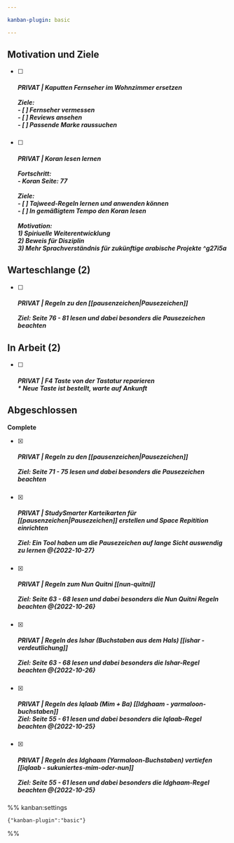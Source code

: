 ```yaml
---

kanban-plugin: basic

---
```


## Motivation und Ziele

- [ ] ##### PRIVAT | Kaputten Fernseher im Wohnzimmer ersetzen<br><br>Ziele:<br>- [ ] Fernseher vermessen<br>- [ ] Reviews ansehen<br>- [ ] Passende Marke raussuchen
- [ ] ##### PRIVAT | Koran lesen lernen<br><br>Fortschritt:<br>-  Koran Seite: 77<br><br>Ziele:<br>- [ ]  Tajweed-Regeln lernen und anwenden können<br>- [ ] In gemäßigtem Tempo den Koran lesen<br><br>Motivation:<br>1) Spiriuelle Weiterentwicklung<br>2) Beweis für Disziplin<br>3) Mehr Sprachverständnis für zukünftige arabische Projekte ^g27i5a


## Warteschlange (2)

- [ ] ##### PRIVAT | Regeln zu den [[pausenzeichen|Pausezeichen]]<br><br>Ziel: Seite 76 - 81 lesen und dabei besonders die Pausezeichen beachten


## In Arbeit (2)

- [ ] ##### PRIVAT | F4 Taste von der Tastatur reparieren<br>* Neue Taste ist bestellt, warte auf Ankunft


## Abgeschlossen

**Complete**
- [x] ##### PRIVAT | Regeln zu den [[pausenzeichen|Pausezeichen]]<br><br>Ziel: Seite 71 - 75 lesen und dabei besonders die Pausezeichen beachten
- [x] ##### PRIVAT |  StudySmarter Karteikarten für [[pausenzeichen|Pausezeichen]] erstellen und Space Repitition einrichten<br><br>Ziel: Ein Tool haben um die Pausezeichen auf lange Sicht auswendig zu lernen @{2022-10-27}
- [x] ##### PRIVAT | Regeln zum Nun Quitni [[nun-quitni]]<br><br>Ziel: Seite 63 - 68 lesen und dabei besonders die Nun Quitni Regeln beachten @{2022-10-26}
- [x] ##### PRIVAT | Regeln des Ishar (Buchstaben aus dem Hals) [[ishar - verdeutlichung]]<br><br>Ziel: Seite 63 - 68 lesen und dabei besonders die Ishar-Regel beachten @{2022-10-26}
- [x] ##### PRIVAT | Regeln des Iqlaab (Mim + Ba) [[Idghaam - yarmaloon-buchstaben]]<br>Ziel: Seite 55 - 61 lesen und dabei besonders die Iqlaab-Regel beachten @{2022-10-25}
- [x] ##### PRIVAT | Regeln des Idghaam (Yarmaloon-Buchstaben) vertiefen [[iqlaab - sukuniertes-mim-oder-nun]]<br><br>Ziel: Seite 55 - 61 lesen und dabei besonders die Idghaam-Regel beachten @{2022-10-25}




%% kanban:settings
```
{"kanban-plugin":"basic"}
```
%%